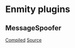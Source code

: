 # Enmity plugins

## MessageSpoofer
[Compiled](https://raw.githubusercontent.com/notmarek/enmity-plugins/master/dist/MessageSpoofer.js)
[Source](https://github.com/notmarek/enmity-plugins/tree/master/MessageSpoofer)
